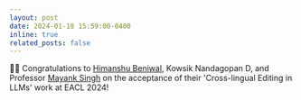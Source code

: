 ```yaml
---
layout: post
date: 2024-01-18 15:59:00-0400
inline: true
related_posts: false
---
```


📢📢 Congratulations to [Himanshu Beniwal](https://himanshubeniwal.github.io/), Kowsik Nandagopan D, and Professor [Mayank Singh](https://mayank4490.github.io/) on the acceptance of their 'Cross-lingual Editing in LLMs' work at EACL 2024!
